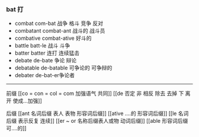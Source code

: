 ### bat 打

- combat  com-bat  战争 格斗 竞争 反对
- combatant combat-ant  战斗的  战斗员
- combative combat-ative 好斗的
- battle batt-le 战斗 斗争
- batter batter 连打 连续猛击
- debate de-bate 争论 辩论
- debatable de-batable 可争论的 可争辩的
- debater de-bat-er争论者

---
前缀
[[co = con  = col = com  加强语气 共同]]
[[de  否定  非 相反  除去 去掉  下  离开 使成...加强]]

后缀
[[ant 名词后缀 表人 表物 形容词后缀]]
[[ative ....的 形容词后缀]]
[[le 名词后缀  表示反复 连续]]
[[er  ~ or 名称后缀表人或物 动词后缀]]
[[able  形容词后缀 可....的]]